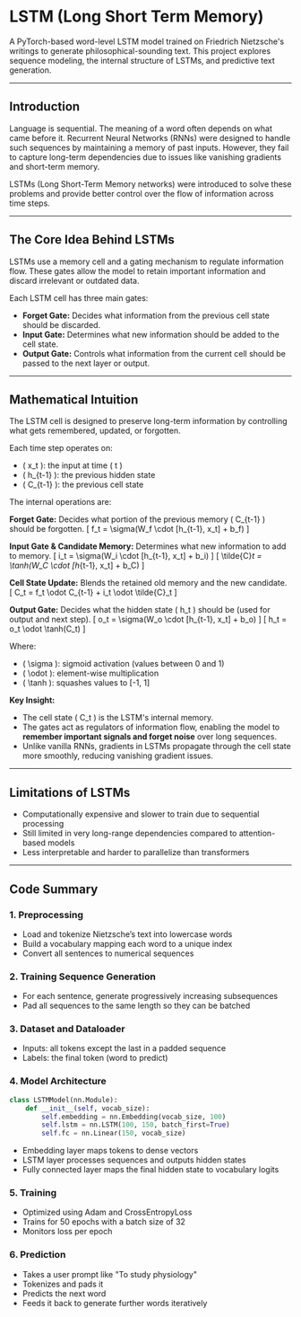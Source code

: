 # LSTM (Long Short Term Memory)

A PyTorch-based word-level LSTM model trained on Friedrich Nietzsche's writings to generate philosophical-sounding text. This project explores sequence modeling, the internal structure of LSTMs, and predictive text generation.

---

## Introduction

Language is sequential. The meaning of a word often depends on what came before it. Recurrent Neural Networks (RNNs) were designed to handle such sequences by maintaining a memory of past inputs. However, they fail to capture long-term dependencies due to issues like vanishing gradients and short-term memory.

LSTMs (Long Short-Term Memory networks) were introduced to solve these problems and provide better control over the flow of information across time steps.

---

## The Core Idea Behind LSTMs

LSTMs use a memory cell and a gating mechanism to regulate information flow. These gates allow the model to retain important information and discard irrelevant or outdated data.

Each LSTM cell has three main gates:

- **Forget Gate:** Decides what information from the previous cell state should be discarded.
- **Input Gate:** Determines what new information should be added to the cell state.
- **Output Gate:** Controls what information from the current cell should be passed to the next layer or output.

---

## Mathematical Intuition

The LSTM cell is designed to preserve long-term information by controlling what gets remembered, updated, or forgotten.

Each time step operates on:

- \( x_t \): the input at time \( t \)
- \( h_{t-1} \): the previous hidden state
- \( C_{t-1} \): the previous cell state

The internal operations are:

**Forget Gate:**
Decides what portion of the previous memory \( C_{t-1} \) should be forgotten.
\[
f_t = \sigma(W_f \cdot [h_{t-1}, x_t] + b_f)
\]

**Input Gate & Candidate Memory:**
Determines what new information to add to memory.
\[
i_t = \sigma(W_i \cdot [h_{t-1}, x_t] + b_i)
\]
\[
\tilde{C}_t = \tanh(W_C \cdot [h_{t-1}, x_t] + b_C)
\]

**Cell State Update:**
Blends the retained old memory and the new candidate.
\[
C_t = f_t \odot C_{t-1} + i_t \odot \tilde{C}_t
\]

**Output Gate:**
Decides what the hidden state \( h_t \) should be (used for output and next step).
\[
o_t = \sigma(W_o \cdot [h_{t-1}, x_t] + b_o)
\]
\[
h_t = o_t \odot \tanh(C_t)
\]

Where:
- \( \sigma \): sigmoid activation (values between 0 and 1)
- \( \odot \): element-wise multiplication
- \( \tanh \): squashes values to [-1, 1]

**Key Insight:**
- The cell state \( C_t \) is the LSTM's internal memory.
- The gates act as regulators of information flow, enabling the model to **remember important signals and forget noise** over long sequences.
- Unlike vanilla RNNs, gradients in LSTMs propagate through the cell state more smoothly, reducing vanishing gradient issues.

---

## Limitations of LSTMs

- Computationally expensive and slower to train due to sequential processing
- Still limited in very long-range dependencies compared to attention-based models
- Less interpretable and harder to parallelize than transformers

---

## Code Summary

### 1. Preprocessing

- Load and tokenize Nietzsche’s text into lowercase words
- Build a vocabulary mapping each word to a unique index
- Convert all sentences to numerical sequences

### 2. Training Sequence Generation

- For each sentence, generate progressively increasing subsequences
- Pad all sequences to the same length so they can be batched

### 3. Dataset and Dataloader

- Inputs: all tokens except the last in a padded sequence
- Labels: the final token (word to predict)

### 4. Model Architecture

```python
class LSTMModel(nn.Module):
    def __init__(self, vocab_size):
        self.embedding = nn.Embedding(vocab_size, 100)
        self.lstm = nn.LSTM(100, 150, batch_first=True)
        self.fc = nn.Linear(150, vocab_size)
```

- Embedding layer maps tokens to dense vectors
- LSTM layer processes sequences and outputs hidden states
- Fully connected layer maps the final hidden state to vocabulary logits

### 5. Training
- Optimized using Adam and CrossEntropyLoss
- Trains for 50 epochs with a batch size of 32
- Monitors loss per epoch

### 6. Prediction
- Takes a user prompt like "To study physiology"
- Tokenizes and pads it
- Predicts the next word
- Feeds it back to generate further words iteratively
